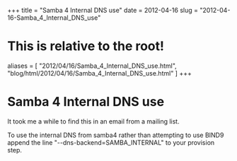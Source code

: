 +++
title = "Samba 4 Internal DNS use"
date = 2012-04-16
slug = "2012-04-16-Samba_4_Internal_DNS_use"
# This is relative to the root!
aliases = [ "2012/04/16/Samba_4_Internal_DNS_use.html", "blog/html/2012/04/16/Samba_4_Internal_DNS_use.html" ]
+++
# Samba 4 Internal DNS use

It took me a while to find this in an email from a mailing list.

To use the internal DNS from samba4 rather than attempting to use BIND9
append the line \"\--dns-backend=SAMBA_INTERNAL\" to your provision
step.
